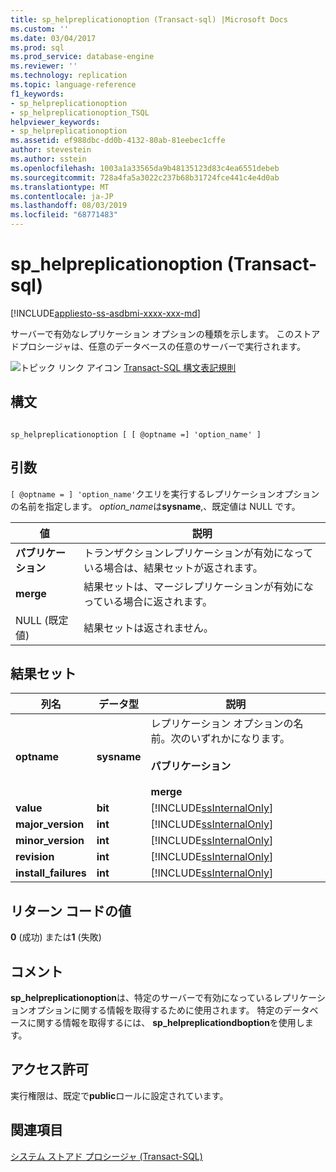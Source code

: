 ```yaml
---
title: sp_helpreplicationoption (Transact-sql) |Microsoft Docs
ms.custom: ''
ms.date: 03/04/2017
ms.prod: sql
ms.prod_service: database-engine
ms.reviewer: ''
ms.technology: replication
ms.topic: language-reference
f1_keywords:
- sp_helpreplicationoption
- sp_helpreplicationoption_TSQL
helpviewer_keywords:
- sp_helpreplicationoption
ms.assetid: ef988dbc-dd0b-4132-80ab-81eebec1cffe
author: stevestein
ms.author: sstein
ms.openlocfilehash: 1003a1a33565da9b48135123d83c4ea6551debeb
ms.sourcegitcommit: 728a4fa5a3022c237b68b31724fce441c4e4d0ab
ms.translationtype: MT
ms.contentlocale: ja-JP
ms.lasthandoff: 08/03/2019
ms.locfileid: "68771483"
---
```

# <a name="sphelpreplicationoption-transact-sql"></a>sp_helpreplicationoption (Transact-sql)
[!INCLUDE[appliesto-ss-asdbmi-xxxx-xxx-md](../../includes/appliesto-ss-asdbmi-xxxx-xxx-md.md)]

  サーバーで有効なレプリケーション オプションの種類を示します。 このストアドプロシージャは、任意のデータベースの任意のサーバーで実行されます。  
  
 ![トピック リンク アイコン](../../database-engine/configure-windows/media/topic-link.gif "トピック リンク アイコン") [Transact-SQL 構文表記規則](../../t-sql/language-elements/transact-sql-syntax-conventions-transact-sql.md)  
  
## <a name="syntax"></a>構文  
  
```  
  
sp_helpreplicationoption [ [ @optname =] 'option_name' ]  
```  
  
## <a name="arguments"></a>引数  
`[ @optname = ] 'option_name'`クエリを実行するレプリケーションオプションの名前を指定します。 *option_name*は**sysname**,、既定値は NULL です。  
  
|値|説明|  
|-----------|-----------------|  
|**パブリケーション**|トランザクションレプリケーションが有効になっている場合は、結果セットが返されます。|  
|**merge**|結果セットは、マージレプリケーションが有効になっている場合に返されます。|  
|NULL (既定値)|結果セットは返されません。|  
  
## <a name="result-sets"></a>結果セット  
  
|列名|データ型|説明|  
|-----------------|---------------|-----------------|  
|**optname**|**sysname**|レプリケーション オプションの名前。次のいずれかになります。<br /><br /> **パブリケーション**<br /><br /> **merge**|  
|**value**|**bit**|[!INCLUDE[ssInternalOnly](../../includes/ssinternalonly-md.md)]|  
|**major_version**|**int**|[!INCLUDE[ssInternalOnly](../../includes/ssinternalonly-md.md)]|  
|**minor_version**|**int**|[!INCLUDE[ssInternalOnly](../../includes/ssinternalonly-md.md)]|  
|**revision**|**int**|[!INCLUDE[ssInternalOnly](../../includes/ssinternalonly-md.md)]|  
|**install_failures**|**int**|[!INCLUDE[ssInternalOnly](../../includes/ssinternalonly-md.md)]|  
  
## <a name="return-code-values"></a>リターン コードの値  
 **0** (成功) または**1** (失敗)  
  
## <a name="remarks"></a>コメント  
 **sp_helpreplicationoption**は、特定のサーバーで有効になっているレプリケーションオプションに関する情報を取得するために使用されます。 特定のデータベースに関する情報を取得するには、 **sp_helpreplicationdboption**を使用します。  
  
## <a name="permissions"></a>アクセス許可  
 実行権限は、既定で**public**ロールに設定されています。  
  
## <a name="see-also"></a>関連項目  
 [システム ストアド プロシージャ &#40;Transact-SQL&#41;](../../relational-databases/system-stored-procedures/system-stored-procedures-transact-sql.md)  
  
  
